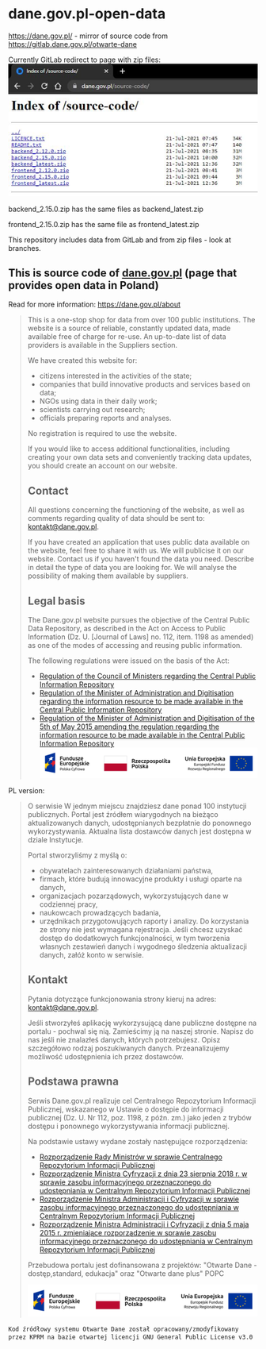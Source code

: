# dane.gov.pl-open-data
https://dane.gov.pl/ -  mirror of source code from https://gitlab.dane.gov.pl/otwarte-dane

Currently GitLab redirect to page with zip files:
!["Otwarte Dane - dostęp,standard, edukacja" oraz "Otwarte dane plus" POPC](source-code-zip-files.JPG)

backend_2.15.0.zip has the same files as backend_latest.zip

frontend_2.15.0.zip has the same file as frontend_latest.zip

This repository includes data from GitLab and from zip files - look at branches.

## This is source code of [dane.gov.pl](https://dane.gov.pl/) (page that provides open data in Poland)
Read for more information: https://dane.gov.pl/about
>
> This is a one-stop shop for data from over 100 public institutions. The website is a source of reliable, constantly updated data, made available free of charge for re-use. An up-to-date list of data providers is available in the Suppliers section.
>
> We have created this website for:
>
> * citizens interested in the activities of the state;
> * companies that build innovative products and services based on data;
> * NGOs using data in their daily work;
> * scientists carrying out research;
> * officials preparing reports and analyses.
>
> No registration is required to use the website.
>
> If you would like to access additional functionalities, including creating your own data sets and conveniently tracking data updates, you should create an account on our website.
> 
> ## Contact
> All questions concerning the functioning of the website, as well as comments regarding quality of data should be sent to: kontakt@dane.gov.pl.
>
> If you have created an application that uses public data available on the website, feel free to share it with us. We will publicise it on our website. Contact us if you haven't found the data you need. Describe in detail the type of data you are looking for. We will analyse the possibility of making them available by suppliers.
> 
> ## Legal basis
> 
> The Dane.gov.pl website pursues the objective of the Central Public Data Repository, as described in the Act on Access to Public Information (Dz. U. [Journal of Laws] no. 112, item. 1198 as amended) as one of the modes of accessing and reusing public information.
> 
> The following regulations were issued on the basis of the Act:
> * [Regulation of the Council of Ministers regarding the Central Public Information Repository](http://www.dziennikustaw.gov.pl/DU/2014/361/1)
> * [Regulation of the Minister of Administration and Digitisation regarding the information resource to be made available in the Central Public Information Repository](http://www.dziennikustaw.gov.pl/DU/2014/491/1)
> * [Regulation of the Minister of Administration and Digitisation of the 5th of May 2015 amending the regulation regarding the information resource to be made available in the Central Public Information Repository](http://dziennikustaw.gov.pl/DU/2015/803/1)
> !["Reconstruction of the portal is co-financed from projects: "Open Data - access, standard, education" and "Open Data Plus" POPC (Operational Programme Digital Poland)](fe_popc_poziom_pl-1_rgb_W2tiJsJ.png)

PL version:

> O serwisie
W jednym miejscu znajdziesz dane ponad 100 instytucji publicznych. Portal jest źródłem wiarygodnych na bieżąco aktualizowanych danych, udostępnianych bezpłatnie do ponownego wykorzystywania. Aktualna lista dostawców danych jest dostępna w dziale Instytucje.
>
> Portal stworzyliśmy z myślą o:
>
> * obywatelach zainteresowanych działaniami państwa,
> * firmach, które budują innowacyjne produkty i usługi oparte na danych,
> * organizacjach pozarządowych, wykorzystujących dane w codziennej pracy,
> * naukowcach prowadzących badania,
> * urzędnikach przygotowujących raporty i analizy.
> Do korzystania ze strony nie jest wymagana rejestracja. Jeśli chcesz uzyskać dostęp do dodatkowych funkcjonalności, w tym tworzenia własnych zestawień danych i wygodnego śledzenia aktualizacji danych, załóż konto w serwisie.
> 
> ## Kontakt
> 
> Pytania dotyczące funkcjonowania strony kieruj na adres: kontakt@dane.gov.pl.
> 
> Jeśli stworzyłeś aplikację wykorzysującą dane publiczne dostępne na portalu - pochwal się nią. Zamieścimy ją na naszej stronie. Napisz do nas jeśli nie znalazłeś danych, których potrzebujesz. Opisz szczegółowo rodzaj poszukiwanych danych. Przeanalizujemy możliwość udostępnienia ich przez dostawców.
>
> ## Podstawa prawna
> Serwis Dane.gov.pl realizuje cel Centralnego Repozytorium Informacji Publicznej, wskazanego w Ustawie o dostępie do informacji publicznej (Dz. U. Nr 112, poz. 1198, z późn. zm.) jako jeden z trybów dostępu i ponownego wykorzystywania informacji publicznej.
> 
> Na podstawie ustawy wydane zostały następujące rozporządzenia:
> 
> * [Rozporządzenie Rady Ministrów w sprawie Centralnego Repozytorium Informacji Publicznej](http://www.dziennikustaw.gov.pl/DU/2014/361)
> * [Rozporządzenie Ministra Cyfryzacji z dnia 23 sierpnia 2018 r. w sprawie zasobu informacyjnego przeznaczonego do udostępniania w Centralnym Repozytorium Informacji Publicznej](http://dziennikustaw.gov.pl/DU/2018/1790)
> * [Rozporządzenie Ministra Administracji i Cyfryzacji w sprawie zasobu informacyjnego przeznaczonego do udostępniania w Centralnym Repozytorium Informacji Publicznej](http://www.dziennikustaw.gov.pl/DU/2014/491)
> * [Rozporządzenie Ministra Administracji i Cyfryzacji z dnia 5 maja 2015 r. zmieniające rozporządzenie w sprawie zasobu informacyjnego przeznaczonego do udostępniania w Centralnym Repozytorium Informacji Publicznej](http://www.dziennikustaw.gov.pl/DU/2015/803) 
> 
> Przebudowa portalu jest dofinansowana z projektów: "Otwarte Dane - dostęp,standard, edukacja" oraz "Otwarte dane plus" POPC
> 
> !["Otwarte Dane - dostęp,standard, edukacja" oraz "Otwarte dane plus" POPC](fe_popc_poziom_pl-1_rgb_W2tiJsJ.png)

```
Kod źródłowy systemu Otwarte Dane został opracowany/zmodyfikowany przez KPRM na bazie otwartej licencji GNU General Public License v3.0
```
